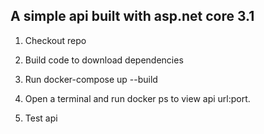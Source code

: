 ﻿## A simple api built with asp.net core 3.1

 1. Checkout repo

 2. Build code to download dependencies

 3. Run docker-compose up --build

 4. Open a terminal and run docker ps to view api url:port.

 5. Test api


